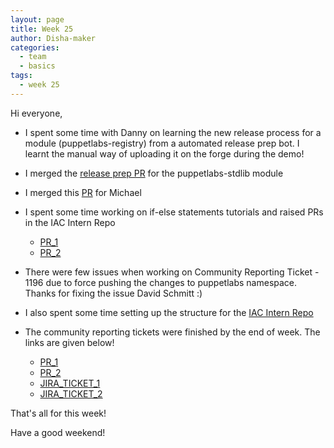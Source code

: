 ```yaml
---
layout: page
title: Week 25
author: Disha-maker
categories:
  - team
  - basics
tags:
  - week 25
---
```


Hi everyone,

- I spent some time with Danny on learning the new release process for a module (puppetlabs-registry) from a automated release prep bot. I learnt the manual way of uploading it on the forge during the demo!

- I merged the [release prep PR](https://github.com/puppetlabs/puppetlabs-stdlib/pull/1170) for the puppetlabs-stdlib module

- I merged this [PR](https://github.com/puppetlabs/ruby-pwsh/pull/115) for Michael

- I spent some time working on if-else statements tutorials and raised PRs in the IAC Intern Repo
   - [PR_1](https://github.com/puppetlabs/IAC_Intern_Repo/pull/7)
   - [PR_2](https://github.com/puppetlabs/IAC_Intern_Repo/pull/8)

- There were few issues when working on Community Reporting Ticket - 1196 due to force pushing the changes to puppetlabs namespace. Thanks for fixing the issue David Schmitt :)

- I also spent some time setting up the structure for the [IAC Intern Repo](https://github.com/puppetlabs/IAC_Intern_Repo)

- The community reporting tickets were finished by the end of week. The links are given below!
   - [PR_1](https://github.com/puppetlabs/community_management/pull/54)
   - [PR_2](https://github.com/puppetlabs/community_management/pull/62)
   - [JIRA_TICKET_1](https://tickets.puppetlabs.com/browse/IAC-1196)
   - [JIRA_TICKET_2](https://tickets.puppetlabs.com/browse/IAC-1197)

That's all for this week!

Have a good weekend!